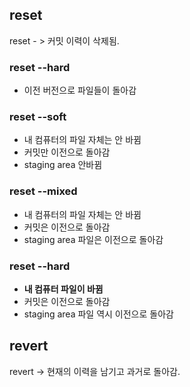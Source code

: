 
## reset
reset - > 커밋 이력이 삭제됨. 

### reset --hard
- 이전 버전으로 파일들이 돌아감

### reset --soft
- 내 컴퓨터의 파일 자체는 안 바뀜 
- 커밋만 이전으로 돌아감
- staging area 안바뀜

### reset --mixed 
- 내 컴퓨터의 파일 자체는 안 바뀜
- 커밋은 이전으로 돌아감
- staging area  파일은 이전으로 돌아감

### reset --hard 
- **내 컴퓨터 파일이 바뀜**
- 커밋은 이전으로 돌아감
- staging area 파일 역시 이전으로 돌아감 

## revert
revert -> 현재의 이력을 남기고 과거로 돌아감.

